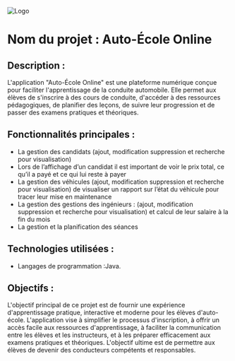 
![Logo](https://cdn-icons-png.flaticon.com/512/1581/1581981.png)

# Nom du projet : Auto-École Online

## Description :
L'application "Auto-École Online" est une plateforme numérique conçue pour faciliter l'apprentissage de la conduite automobile. Elle permet aux élèves de s'inscrire à des cours de conduite, d'accéder à des ressources pédagogiques, de planifier des leçons, de suivre leur progression et de passer des examens pratiques et théoriques.

## Fonctionnalités principales :
- La gestion des candidats (ajout, modification suppression et recherche pour visualisation)
- Lors de l’affichage d’un candidat il est important de voir le prix total, ce qu’il a payé et ce 
qui lui reste à payer
- La gestion des véhicules (ajout, modification suppression et recherche pour visualisation)
de visualiser un rapport sur l’état du véhicule pour tracer leur mise en maintenance
- La gestion des gestions des ingénieurs : (ajout, modification suppression et recherche 
pour visualisation) et calcul de leur salaire à la fin du mois
- La gestion et la planification des séances

## Technologies utilisées :
- Langages de programmation :Java.

## Objectifs :
L'objectif principal de ce projet est de fournir une expérience d'apprentissage pratique, interactive et moderne pour les élèves d'auto-école. L'application vise à simplifier le processus d'inscription, à offrir un accès facile aux ressources d'apprentissage, à faciliter la communication entre les élèves et les instructeurs, et à les préparer efficacement aux examens pratiques et théoriques. L'objectif ultime est de permettre aux élèves de devenir des conducteurs compétents et responsables.
